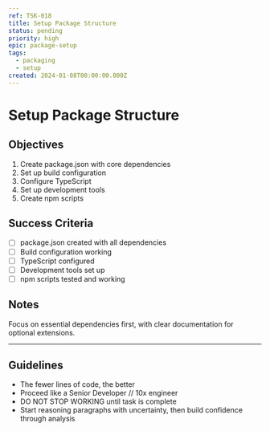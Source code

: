 ```yaml
---
ref: TSK-018
title: Setup Package Structure
status: pending
priority: high
epic: package-setup
tags:
  - packaging
  - setup
created: 2024-01-08T00:00:00.000Z
---
```


# Setup Package Structure

## Objectives

1. Create package.json with core dependencies
2. Set up build configuration
3. Configure TypeScript
4. Set up development tools
5. Create npm scripts

## Success Criteria

- [ ] package.json created with all dependencies
- [ ] Build configuration working
- [ ] TypeScript configured
- [ ] Development tools set up
- [ ] npm scripts tested and working

## Notes

Focus on essential dependencies first, with clear documentation for optional extensions.

---

## Guidelines

- The fewer lines of code, the better
- Proceed like a Senior Developer // 10x engineer
- DO NOT STOP WORKING until task is complete
- Start reasoning paragraphs with uncertainty, then build confidence through analysis
